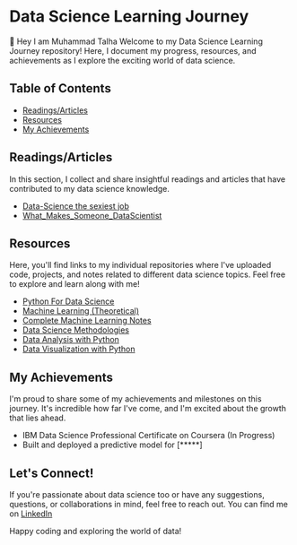 # Data Science Learning Journey

👋 Hey I am Muhammad Talha Welcome to my Data Science Learning Journey repository! Here, I document my progress, resources, and achievements as I explore the exciting world of data science.

## Table of Contents
- [Readings/Articles](#readingsarticles)
- [Resources](#resources)
- [My Achievements](#my-achievements)

## Readings/Articles
In this section, I collect and share insightful readings and articles that have contributed to my data science knowledge.

- [Data-Science the sexiest job](https://github.com/itsMuhammadtalha/Data-Science/files/12116950/data.science.the.sexiest.job.pdf)
- [What_Makes_Someone_DataScientist](https://github.com/itsMuhammadtalha/Data-Science/files/12145646/Reading_What_Makes_Someone_DataScientist.pdf)
  

## Resources
Here, you'll find links to my individual repositories where I've uploaded code, projects, and notes related to different data science topics. Feel free to explore and learn along with me!

- [Python For Data Science](https://github.com/itsMuhammadtalha/Data-Science/tree/master/Python)
- [Machine Learning (Theoretical)](https://github.com/itsMuhammadtalha/Data-Science/tree/master/ML_for_DatasScience)
- [Complete Machine Learning Notes](https://taycan.notion.site/Complete-ML-Notes-8416ff442fa54500bc03d2631d07ef29?pvs=4)
- [Data Science Methodologies](https://github.com/itsMuhammadtalha/Data-Science/tree/master/Data%20Science%20Methodologies)
- [Data Analysis with Python](https://github.com/itsMuhammadtalha/Data-Science/tree/master/Data%20Analysis%20with%20python)
- [Data Visualization with Python]()
  

## My Achievements
I'm proud to share some of my achievements and milestones on this journey. It's incredible how far I've come, and I'm excited about the growth that lies ahead.

- IBM Data Science Professional Certificate on Coursera (In Progress)
- Built and deployed a predictive model for [*****]

## Let's Connect!
If you're passionate about data science too or have any suggestions, questions, or collaborations in mind, feel free to reach out. You can find me on [LinkedIn](https://www.linkedin.com/in/muhammad-talha-933481210/)

Happy coding and exploring the world of data!

